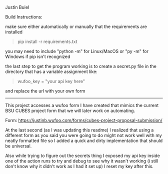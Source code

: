 Justin Buiel

Build Instructions:

make sure either automatically or manually that the requirements are installed
>pip install -r requirements.txt

you may need to include "python -m" for Linux/MacOS or "py -m" for Windows if pip isn't recognized

the last step to get the program working is to create a secret.py file in the directory that has a variable assignment like: 
>wufoo_key = "your api key here"

and replace the url with your own form
___

This project accesses a wufoo form I have created that mimics the current BSU CUBES project form that we will later work on automating.

Form: https://justinb.wufoo.com/forms/cubes-project-proposal-submission/

At the last second (as I was updating this readme) I realized that using a different form as you said you were going to do might not work well with my neatly formatted file so I added a quick and dirty implementation that should be universal.

Also while trying to figure out the secrets thing I exposed my api key inside one of the action runs to try and debug to see why it wasn't working (i still don't know why it didn't work as I had it set up) I reset my key after this.